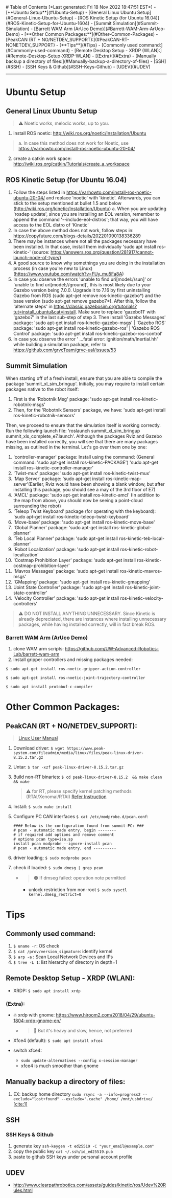 <toc>
# Table of Contents
[*Last generated: Fri 18 Nov 2022 18:47:51 EST*]
- [**Ubuntu Setup**](#Ubuntu-Setup)
  - [General Linux Ubuntu Setup](#General-Linux-Ubuntu-Setup)
  - [ROS Kinetic Setup (for Ubuntu 16.04)](#ROS-Kinetic-Setup-for-Ubuntu-1604)
  - [Summit Simulation](#Summit-Simulation)
    - [Barrett WAM Arm (ArUco Demo)](#Barrett-WAM-Arm-ArUco-Demo)
- [**Other Common Packages:**](#Other-Common-Packages)
  - [PeakCAN (RT + NO/NETDEV_SUPPORT):](#PeakCAN-RT-NONETDEV_SUPPORT)
- [**Tips**](#Tips)
  - [Commonly used command:](#Commonly-used-command)
  - [Remote Desktop Setup - XRDP (WLAN):](#Remote-Desktop-Setup-XRDP-WLAN)
    - [(Extra):](#Extra)
  - [Manually backup a directory of files:](#Manually-backup-a-directory-of-files)
  - [SSH](#SSH)
    - [SSH Keys & Github](#SSH-Keys-Github)
  - [UDEV](#UDEV)


</toc>

---
# Ubuntu Setup
## General Linux Ubuntu Setup 
> ⚠️ Noetic works, melodic works, up to you.
1. install ROS noetic: http://wiki.ros.org/noetic/Installation/Ubuntu
> a. In case this method does not work for Noetic, use https://varhowto.com/install-ros-noetic-ubuntu-20-04/
2. create a catkin work space: http://wiki.ros.org/catkin/Tutorials/create_a_workspace

## ROS Kinetic Setup (for Ubuntu 16.04)
1. Follow the steps listed in https://varhowto.com/install-ros-noetic-ubuntu-20-04/ and replace 'noetic' with 'kinetic'. Afterwards, you can stick to the setup mentioned at bullet 1.5 and below (http://wiki.ros.org/kinetic/Installation/Ubuntu)
a. When you are updating 'rosdep update', since you are installing an EOL version, remember to append the command '--include-eol-distros'; that way, you will have access to the EOL distro of 'Kinetic'
2. In case the above method does not work, follow steps in: https://copyfuture.com/blogs-details/202201090138336289
3. There may be instances where not all the packages necessary have been installed. In that case, install them individually 'sudo apt install ros-kinetic-<name of package>' (source: https://answers.ros.org/question/281917/cannot-launch-node-of-type/)
4. A good source to know why somethings you are doing in the installation process (in case you're new to Linux) (https://www.youtube.com/watch?v=FUy_mu5Fa8A)
5. In case you observe the errors 'unable to find uri[model://sun]' or 'unable to find uri[model://ground]', this is most likely due to your Gazebo version being 7.0.0. Upgrade it to 7.16 by first uninstalling Gazebo from ROS (sudo apt-get remove ros-kinetic-gazebo*) and the base version (sudo apt-get remove gazebo7*). After this, follow the 'alternate steps' in https://classic.gazebosim.org/tutorials?tut=install_ubuntu&cat=install. Make sure to replace 'gazebo11' with 'gazebo7' in the last sub-step of step 3. Then install 'Gazebo Messages' package: 'sudo apt-get install ros-kinetic-gazebo-msgs' | 'Gazebo ROS' package: 'sudo apt-get install ros-kinetic-gazebo-ros' | 'Gazebo ROS Control' package: 'sudo apt-get install ros-kinetic-gazebo-ros-control'
6. In case you observe the error ' ...fatal error: ignition/math/Inertial.hh' while building a simulation package, refer to https://github.com/grvcTeam/grvc-ual/issues/53

## Summit Simulation
When starting off of a fresh install, ensure that you are able to compile the package 'summit_xl_sim_bringup'. Initially, you may require to install certain packages native to the robot itself:
1. First is the 'Robotnik Msg' package: 'sudo apt-get install ros-kinetic-robotnik-msgs'
2. Then, for the 'Robotnik Sensors' package, we have: 'sudo apt-get install ros-kinetic-robotnik-sensors'

Then, we proceed to ensure that the simulation itself is working correctly. Run the following launch file: 'roslaunch summit_xl_sim_bringup summit_xls_complete_e7.launch'. Although the packages Rviz and Gazebo have been installed correctly, you will see that there are many packages missing, as outlined in the terminal. Let's go over them one by one:
1. 'controller-manager' package: Install using the command: (General command: 'sudo apt-get install ros-kinetic-PACKAGE') 'sudo apt-get install ros-kinetic-controller-manager'
2. 'Twist-mux' package: 'sudo apt-get install ros-kinetic-twist-mux'
3. 'Map Server' package: 'sudo apt-get install ros-kinetic-map-server'(Earlier, Rviz would have been showing a blank window, but after installing this package, you should see a may of the 3rd floor of E7)
4. 'AMCL' package: 'sudo apt-get install ros-kinetic-amcl' (In addition to the map from above, you should now be seeing a point-cloud surrounding the robot)
5. 'Teleop Twist Keyboard' package (for operating with the keyboard): 'sudo apt-get install ros-kinetic-teleop-twist-keyboard'
6. 'Move-base' package: 'sudo apt-get install ros-kinetic-move-base'
7. 'Global Planner' package: 'sudo apt-get install ros-kinetic-global-planner'
8. 'Teb Local Planner' package: 'sudo apt-get install ros-kinetic-teb-local-planner'
9. 'Robot Localization' package: 'sudo apt-get install ros-kinetic-robot-localization'
10. 'Costmap Prohibition Layer' package: 'sudo apt-get install ros-kinetic-costmap-prohibition-layer'
11. 'Mavros Messages' package: 'sudo apt-get install ros-kinetic-mavros-msgs'
12. 'GMapping' package: 'sudo apt-get install ros-kinetic-gmapping'
13. 'Joint State Controller' package: 'sudo apt-get install ros-kinetic-joint-state-controller'
14. 'Velocity Controller' package: 'sudo apt-get install ros-kinetic-velocity-controllers'

> ⚠️ DO NOT INSTALL ANYTHING UNNECESSARY. Since Kinetic is already depreciated, there are instances where installing unnecessary packages, while having installed correctly, will in fact break ROS.


### Barrett WAM Arm (ArUco Demo)
1. clone WAM arm scripts: https://github.com/UW-Advanced-Robotics-Lab/barrett-wam-arm
2. install gripper controllers and missing packages needed:
```
$ sudo apt-get install ros-noetic-gripper-action-controller

$ sudo apt-get install ros-noetic-joint-trajectory-controller

$ sudo apt install protobuf-c-compiler 

```



# Other Common Packages:

## PeakCAN (RT + NO/NETDEV_SUPPORT): 

> [Linux User Manual](https://www.peak-system.com/fileadmin/media/linux/files/PCAN-Driver-Linux_UserMan_eng.pdf)

1. Download driver: `$ wget https://www.peak-system.com/fileadmin/media/linux/files/peak-linux-driver-8.15.2.tar.gz`

2. Untar: `$ tar -xzf peak-linux-driver-8.15.2.tar.gz` 

3. Build non-RT binaries: `$ cd peak-linux-driver-8.15.2  && make clean && make`

   > ⚠️ for RT, please specify kernel patching methods (RTAI/Xenomai/RTAI) [Refer Instruction](https://www.peak-system.com/fileadmin/media/linux/files/PCAN-Driver-Linux_UserMan_eng.pdf)

4. Install: `$ sudo make install`

5. Configure PC CAN interfaces `$ cat /etc/modprobe.d/pcan.conf`:

   ```
   #### Below is the configuration found from summit-PC: ###
   # pcan - automatic made entry, begin --------
   # if required add options and remove comment 
   # options pcan type=isa,sp
   install pcan modprobe --ignore-install pcan
   # pcan - automatic made entry, end ----------
   ```

6. driver loading; `$ sudo modprobe pcan`

7. check if loaded: `$ sudo dmesg | grep pcan`

   - > 🟠 If dmseg failed: operation note permitted

     - unlock restriction from non-root `$ sudo sysctl kernel.dmesg_restrict=0`



# Tips

## Commonly used command:
1. `$ uname -r`: OS check 
2. `$ cat /prov/version_signature`: identify kernel
3. `$ arp -a` : Scan Local Network Devices and IPs
4. `$ tree -L 1`: list hierarchy of directory in depth=1

## Remote Desktop Setup - XRDP (WLAN):

- XRDP: `$ sudo apt install xrdp`

### (Extra):

- 🔥 xrdp with gnome: https://www.hiroom2.com/2018/04/29/ubuntu-1804-xrdp-gnome-en/ 

  - > :rotating_light: But it's heavy and slow, hence, not preferred

- Xfce4 (default): `$ sudo apt install xfce4`

- switch xfce4:
  - `sudo update-alternatives --config x-session-manager `
  - xfce4 is much smoother than gnome


## Manually backup a directory of files:
1. EX: backup home directory `sudo rsync -a --info=progress2 --exclude="lost+found" --exclude=".cache" /home/ /mnt/usbdrive/` [[cite:1]](https://www.pragmaticlinux.com/2021/05/how-to-backup-your-home-directory-in-linux/)

## SSH

### SSH Keys & Github

1. generate key `ssh-keygen -t ed25519 -C "your_email@example.com"`
2. copy the public key  `cat ~/.ssh/id_ed25519.pub`
3. paste to github SSH keys under personal account profile



## UDEV

- http://www.clearpathrobotics.com/assets/guides/kinetic/ros/Udev%20Rules.html
